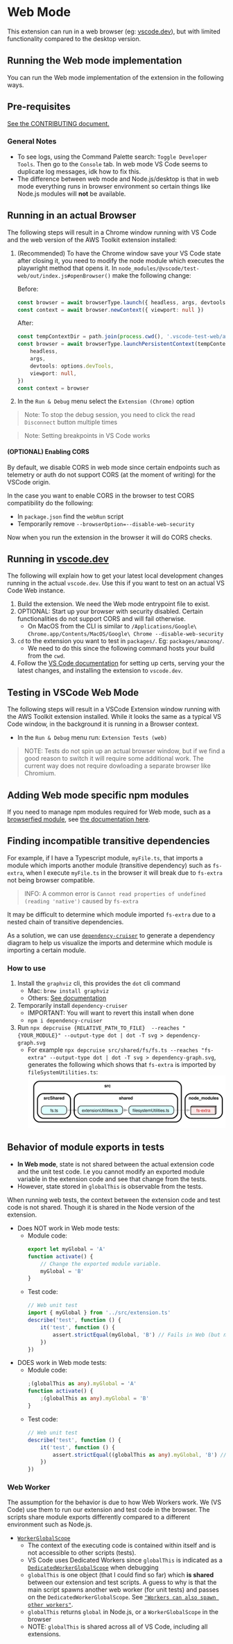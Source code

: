 # Web Mode

This extension can run in a web browser (eg: [vscode.dev](https://vscode.dev)), but with limited functionality compared to
the desktop version.

## Running the Web mode implementation

You can run the Web mode implementation of the extension in the following ways.

## Pre-requisites

[See the CONTRIBUTING document.](../CONTRIBUTING.md#setup)

### General Notes

-   To see logs, using the Command Palette search: `Toggle Developer Tools`. Then go to the `Console` tab. In web mode VS Code seems to duplicate log messages, idk how to fix this.
-   The difference between web mode and Node.js/desktop is that in web mode everything runs in browser environment so certain things like Node.js modules will **not** be available.

## Running in an actual Browser

The following steps will result in a Chrome window running with VS Code
and the web version of the AWS Toolkit extension installed:

1. (Recommended) To have the Chrome window save your VS Code state after closing it, you need to modify the node module which executes the playwright method that opens it. In `node_modules/@vscode/test-web/out/index.js#openBrowser()` make the following change:

    Before:

    ```typescript
    const browser = await browserType.launch({ headless, args, devtools: options.devTools })
    const context = await browser.newContext({ viewport: null })
    ```

    After:

    ```typescript
    const tempContextDir = path.join(process.cwd(), '.vscode-test-web/aws-toolkit-user-dir')
    const browser = await browserType.launchPersistentContext(tempContextDir, {
        headless,
        args,
        devtools: options.devTools,
        viewport: null,
    })
    const context = browser
    ```

2. In the `Run & Debug` menu select the `Extension (Chrome)` option

> Note: To stop the debug session, you need to click the read `Disconnect` button multiple times

> Note: Setting breakpoints in VS Code works

#### (OPTIONAL) Enabling CORS

By default, we disable CORS in web mode since certain endpoints
such as telemetry or auth do not support CORS (at the moment of writing) for the VSCode origin.

In the case you want to enable CORS in the browser to test CORS compatibility
do the following:

-   In `package.json` find the `webRun` script
-   Temporarily remove `--browserOption=--disable-web-security`

Now when you run the extension in the browser it will do CORS checks.

## Running in [vscode.dev](https://vscode.dev)

The following will explain how to get your latest local development changes running in the actual `vscode.dev`. Use this if you want to test on an actual VS Code Web instance.

1. Build the extension. We need the Web mode entrypoint file to exist.
2. OPTIONAL: Start up your browser with security disabled. Certain functionalities do not support CORS and will fail otherwise.
    - On MacOS from the CLI is similar to `/Applications/Google\ Chrome.app/Contents/MacOS/Google\ Chrome --disable-web-security`
3. `cd` to the extension you want to test in `packages/`. Eg: `packages/amazonq/`.
    - We need to do this since the following command hosts your build from the `cwd`.
4. Follow the [VS Code documentation](https://code.visualstudio.com/api/extension-guides/web-extensions#test-your-web-extension-in-vscode.dev) for setting up certs, serving your the latest changes, and installing the extension to `vscode.dev`.

## Testing in VSCode Web Mode

The following steps will result in a VSCode Extension window running
with the AWS Toolkit extension installed. While it looks the same as a typical
VS Code window, in the background it is running in a Browser context.

-   In the `Run & Debug` menu run: `Extension Tests (web)`

> NOTE: Tests do not spin up an actual browser window, but if we find a good reason to switch it will require some additional work. The current way does not require dowloading a separate browser like Chromium.

## Adding Web mode specific npm modules

If you need to manage npm modules required for Web mode, such as a [browserfied module](https://www.npmjs.com/package/os-browserify), see [the documentation here](../packages/core/src/web/README.md#packagejson).

## Finding incompatible transitive dependencies

For example, if I have a Typescript module, `myFile.ts`, that imports a module which imports another module (transitive dependency) such as `fs-extra`,
when I execute `myFile.ts` in the browser it will break due to `fs-extra` not being browser compatible.

> INFO: A common error is `Cannot read properties of undefined (reading 'native')` caused by `fs-extra`

It may be difficult to determine which module imported `fs-extra` due to a nested chain of transitive dependencies.

As a solution, we can use [`dependency-cruiser`](https://www.npmjs.com/package/dependency-cruiser) to generate a dependency diagram
to help us visualize the imports and determine which module is importing a certain module.

### How to use

1. Install the `graphviz` cli, this provides the `dot` cli command
    - Mac: `brew install graphviz`
    - Others: [See documentation](https://www.graphviz.org/download/)
2. Temporarily install `dependency-cruiser`
    - IMPORTANT: You will want to revert this install when done
    - `npm i dependency-cruiser`
3. Run `npx depcruise {RELATIVE_PATH_TO_FILE}  --reaches "{YOUR_MODULE}" --output-type dot | dot -T svg > dependency-graph.svg`
    - For example `npx depcruise src/shared/fs/fs.ts --reaches "fs-extra" --output-type dot | dot -T svg > dependency-graph.svg`, generates the following which shows that `fs-extra` is imported by `fileSystemUtilities.ts`:
      ![Dependency Graph](./images/dependency-graph-small.svg)

## Behavior of module exports in tests

-   **In Web mode**, state is not shared between the actual extension code and the unit test code. I.e you cannot modify an exported module variable in the extension code and see that change from the tests.
-   However, state stored in `globalThis` is observable from the tests.

When running web tests, the context between the extension code and test code is not shared.
Though it is shared in the Node version of the extension.

-   Does NOT work in Web mode tests:
    -   Module code:
        ```typescript
        export let myGlobal = 'A'
        function activate() {
            // Change the exported module variable.
            myGlobal = 'B'
        }
        ```
    -   Test code:
        ```typescript
        // Web unit test
        import { myGlobal } from '../src/extension.ts'
        describe('test', function () {
            it('test', function () {
                assert.strictEqual(myGlobal, 'B') // Fails in Web (but not Node.js). The value is 'A'.
            })
        })
        ```
-   DOES work in Web mode tests:
    -   Module code:
        ```typescript
        ;(globalThis as any).myGlobal = 'A'
        function activate() {
            ;(globalThis as any).myGlobal = 'B'
        }
        ```
    -   Test code:
        ```typescript
        // Web unit test
        describe('test', function () {
            it('test', function () {
                assert.strictEqual((globalThis as any).myGlobal, 'B') // Passes in Web and Node.js.
            })
        })
        ```

### Web Worker

The assumption for the behavior is due to how Web Workers work. We (VS Code) use them to run our extension and test code in the browser. The scripts share module exports differently compared to a different environment such as Node.js.

-   [`WorkerGlobalScope`](https://developer.mozilla.org/en-US/docs/Web/API/WorkerGlobalScope)
    -   The context of the executing code is contained within itself and is not accessible to other scripts (tests).
    -   VS Code uses Dedicated Workers since `globalThis` is indicated as a [`DedicatedWorkerGlobalScope`](https://developer.mozilla.org/en-US/docs/Web/API/DedicatedWorkerGlobalScope) when debugging
    -   `globalThis` is one object (that I could find so far) which **is shared** between our extension and test scripts. A guess to why is that the main script spawns another web worker (for unit tests) and passes on the `DedicatedWorkerGlobalScope`. See [`"Workers can also spawn other workers"`](https://developer.mozilla.org/en-US/docs/Web/API/Web_Workers_API/Functions_and_classes_available_to_workers).
    -   `globalThis` returns `global` in Node.js, or a `WorkerGlobalScope` in the browser
    -   NOTE: `globalThis` is shared across all of VS Code, including all extensions.
